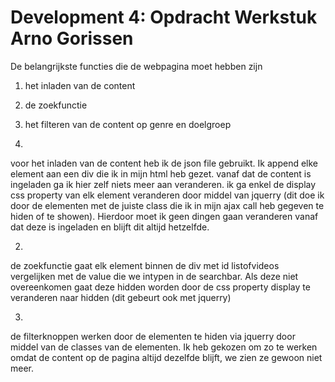 # Development 4: Opdracht Werkstuk Arno Gorissen

De belangrijkste functies die de webpagina moet hebben zijn
1) het inladen van de content
2) de zoekfunctie
3) het filteren van de content op genre en doelgroep


1)
voor het inladen van de content heb ik de json file gebruikt. Ik append elke element aan een div die ik in mijn html heb gezet.
vanaf dat de content is ingeladen ga ik hier zelf niets meer aan veranderen. 
ik ga enkel de display css property van elk element veranderen door middel van jquerry 
(dit doe ik door de elementen met de juiste class die ik in mijn ajax call heb gegeven te hiden of te showen).
Hierdoor moet ik geen dingen gaan veranderen vanaf dat deze is ingeladen en blijft dit altijd hetzelfde.

2) 
de zoekfunctie gaat elk element binnen de div met id listofvideos vergelijken met de value die we intypen in de searchbar. 
Als deze niet overeenkomen gaat deze hidden worden door de css property display te veranderen naar hidden (dit gebeurt ook met jquerry)

3)
de filterknoppen werken door de elementen te hiden via jquerry door middel van de classes van de elementen.
Ik heb gekozen om zo te werken omdat de content op de pagina altijd dezelfde blijft, we zien ze gewoon niet meer.







 
